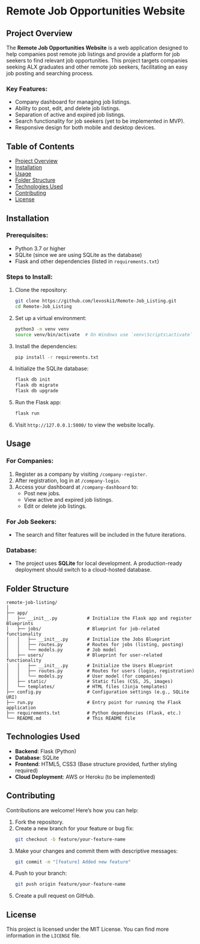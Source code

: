 
# Remote Job Opportunities Website

## Project Overview
The **Remote Job Opportunities Website** is a web application designed to help companies post remote job listings and provide a platform for job seekers to find relevant job opportunities. This project targets companies seeking ALX graduates and other remote job seekers, facilitating an easy job posting and searching process.

### Key Features:
- Company dashboard for managing job listings.
- Ability to post, edit, and delete job listings.
- Separation of active and expired job listings.
- Search functionality for job seekers (yet to be implemented in MVP).
- Responsive design for both mobile and desktop devices.

## Table of Contents
- [Project Overview](#project-overview)
- [Installation](#installation)
- [Usage](#usage)
- [Folder Structure](#folder-structure)
- [Technologies Used](#technologies-used)
- [Contributing](#contributing)
- [License](#license)

## Installation

### Prerequisites:
- Python 3.7 or higher
- SQLite (since we are using SQLite as the database)
- Flask and other dependencies (listed in `requirements.txt`)

### Steps to Install:
1. Clone the repository:
    ```bash
    git clone https://github.com/levoski1/Remote-Job_Listing.git
    cd Remote-Job_Listing
    ```

2. Set up a virtual environment:
    ```bash
    python3 -m venv venv
    source venv/bin/activate  # On Windows use `venv\Scripts\activate`
    ```

3. Install the dependencies:
    ```bash
    pip install -r requirements.txt
    ```

4. Initialize the SQLite database:
    ```bash
    flask db init
    flask db migrate
    flask db upgrade
    ```

5. Run the Flask app:
    ```bash
    flask run
    ```

6. Visit `http://127.0.0.1:5000/` to view the website locally.

## Usage

### For Companies:
1. Register as a company by visiting `/company-register`.
2. After registration, log in at `/company-login`.
3. Access your dashboard at `/company-dashboard` to:
   - Post new jobs.
   - View active and expired job listings.
   - Edit or delete job listings.

### For Job Seekers:
- The search and filter features will be included in the future iterations.

### Database:
- The project uses **SQLite** for local development. A production-ready deployment should switch to a cloud-hosted database.

## Folder Structure

```
remote-job-listing/
│
├── app/
│   ├── __init__.py           # Initialize the Flask app and register Blueprints
│   ├── jobs/                 # Blueprint for job-related functionality
│   │   ├── __init__.py       # Initialize the Jobs Blueprint
│   │   ├── routes.py         # Routes for jobs (listing, posting)
│   │   └── models.py         # Job model
│   ├── users/                # Blueprint for user-related functionality
│   │   ├── __init__.py       # Initialize the Users Blueprint
│   │   ├── routes.py         # Routes for users (login, registration)
│   │   └── models.py         # User model (for companies)
│   ├── static/               # Static files (CSS, JS, images)
│   └── templates/            # HTML files (Jinja templates)
├── config.py                 # Configuration settings (e.g., SQLite URI)
├── run.py                    # Entry point for running the Flask application
├── requirements.txt          # Python dependencies (Flask, etc.)
└── README.md                 # This README file
```

## Technologies Used
- **Backend**: Flask (Python)
- **Database**: SQLite
- **Frontend**: HTML5, CSS3 (Base structure provided, further styling required)
- **Cloud Deployment**: AWS or Heroku (to be implemented)

## Contributing

Contributions are welcome! Here’s how you can help:

1. Fork the repository.
2. Create a new branch for your feature or bug fix:
    ```bash
    git checkout -b feature/your-feature-name
    ```
3. Make your changes and commit them with descriptive messages:
    ```bash
    git commit -m "[feature] Added new feature"
    ```
4. Push to your branch:
    ```bash
    git push origin feature/your-feature-name
    ```
5. Create a pull request on GitHub.

## License
This project is licensed under the MIT License. You can find more information in the `LICENSE` file.
